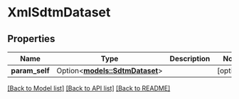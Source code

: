 # XmlSdtmDataset

## Properties

Name | Type | Description | Notes
------------ | ------------- | ------------- | -------------
**param_self** | Option<[**models::SdtmDataset**](SdtmDataset.md)> |  | [optional]

[[Back to Model list]](../README.md#documentation-for-models) [[Back to API list]](../README.md#documentation-for-api-endpoints) [[Back to README]](../README.md)


